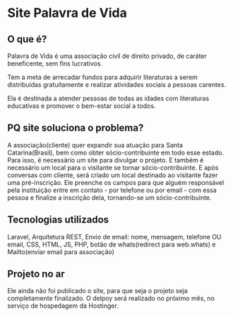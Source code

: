 # Site Palavra de Vida

## O que é?

Palavra de Vida é uma associação civil de direito privado, de caráter beneficente, sem fins lucrativos.
 
Tem a meta de arrecadar fundos para adquirir literaturas a serem distribuídas gratuitamente e realizar atividades sociais a pessoas carentes.
 
Ela é destinada a atender pessoas de todas as idades com literaturas educativas e promover o bem-estar social a todos.
 
## PQ site soluciona o problema?
A associação(cliente) quer expandir sua atuação para Santa Catarina(Brasil), bem como obter sócio-contribuinte em todo esse estado. Para isso, é necessário um site para divulgar o projeto. E também é necessário um local para o visitante se tornar sócio-contribuinte. E após conversas com cliente, será criado um local destinado ao visitante fazer uma pré-inscrição. Ele preenche os campos para que alguém responsável pela instituição entre em contato - por telefone ou por email - com essa pessoa e finalize a inscrição dela, tornando-se um sócio-contribuinte.

## Tecnologias utilizados
Laravel, Arquitetura REST, Envio de email: nome, mensagem, telefone OU email, CSS, HTML, JS, PHP, botão de whats(redirect para web.whats) e Mailto(enviar email para associação)

## Projeto no ar

Ele ainda não foi publicado o site, para que seja o projeto seja completamente finalizado. O delpoy será realizado no próximo mês, no serviço de hospedagem da Hostinger.

<link do site>
